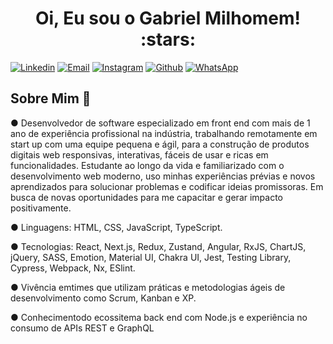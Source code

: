<h1 align="center">Oi, Eu sou o Gabriel Milhomem! :stars:</h1>

[![Linkedin](https://img.shields.io/badge/LinkedIn-0077B5?style=for-the-badge&logo=linkedin&logoColor=white)](https://www.linkedin.com/in/gabriel-milhomem-cunha/)
[![Email](https://img.shields.io/badge/Gmail-D14836?style=for-the-badge&logo=gmail&logoColor=white)](mailto:gabriell.mil@gmail.com)
[![Instagram](https://img.shields.io/badge/Instagram-E4405F?style=for-the-badge&logo=instagram&logoColor=white)](https://www.instagram.com/gabrielmilhomem/)
[![Github](https://img.shields.io/badge/GitHub-100000?style=for-the-badge&logo=github&logoColor=white)](https://github.com/gabriel-milhomem)
[![WhatsApp](https://img.shields.io/badge/WhatsApp-25D366?style=for-the-badge&logo=whatsapp&logoColor=white)](https://api.whatsapp.com/send?phone=5562984224182&text=Olá,%20meu%20amigo!)

## Sobre Mim :wave:

● Desenvolvedor de software especializado em front end com mais de 1 ano de experiência profissional na indústria, trabalhando remotamente em start up com uma equipe pequena e ágil, para a construção de produtos digitais web responsivas, interativas, fáceis de usar e ricas em funcionalidades. Estudante ao longo da vida e familiarizado com o desenvolvimento web moderno, uso minhas experiências prévias e novos aprendizados para solucionar problemas e codificar ideias promissoras. Em busca de novas oportunidades para me capacitar e gerar impacto positivamente.

● Linguagens: HTML, CSS, JavaScript, TypeScript. 

● Tecnologias: React, Next.js, Redux, Zustand, Angular, RxJS, ChartJS, jQuery, SASS, Emotion, Material UI, Chakra UI, Jest, Testing Library, Cypress, Webpack, Nx, ESlint. 

● Vivência emtimes que utilizam práticas e metodologias ágeis de desenvolvimento como Scrum, Kanban e XP.

● Conhecimentodo ecossitema back end com Node.js e experiência no consumo de APIs REST e GraphQL
